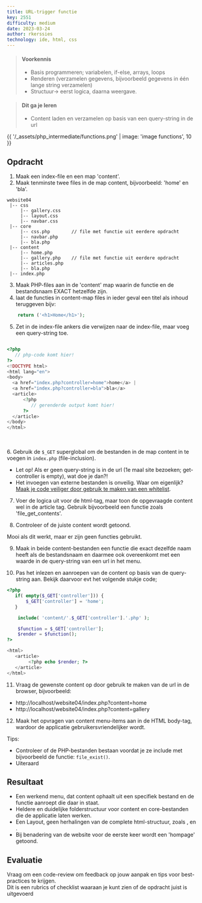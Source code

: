 ```yaml
---
title: URL-trigger functie
key: 2551
difficulty: medium
date: 2023-03-24
author: rkerssies
technology: ide, html, css
---
```



> #### Voorkennis
> * Basis programmeren; variabelen, if-else, arrays, loops
> * Renderen (verzamelen gegevens, bijvoorbeeld gegevens in één lange string verzamelen)
> * Structuur-> eerst logica, daarna weergave.

> #### Dit ga je leren
> * Content laden en verzamelen op basis van een query-string in de url

{{ '/_assets/php_intermediate/functions.png' | image: 'image functions', 10 }}

## Opdracht
1. Maak een index-file en een map 'content'.
2. Maak tenminste twee files in de map content, bijvoorbeeld: 'home' en 'bla'.

```shell
website04
 |-- css
     |-- gallery.css
     |-- layout.css
     |-- navbar.css
 |-- core
     |-- css.php        // file met functie uit eerdere opdracht
     |-- navbar.php
     |-- bla.php
 |-- content
     |-- home.php
     |-- gallery.php    // file met functie uit eerdere opdracht
     |-- articles.php
     |-- bla.php
 |-- index.php
```

3. Maak PHP-files aan in de 'content' map waarin de functie en de bestandsnaam EXACT hetzelfde zijn.
4. laat de functies in content-map files in ieder geval een titel als inhoud teruggeven bijv: <br>
```php
    return ('<h1>Home</h1>');
```

5. Zet in de index-file ankers die verwijzen naar de index-file, maar voeg een query-string toe.  

```php

<?php
   // php-code komt hier!
?>
<!DOCTYPE html>
<html lang="en">
<body>
  <a href="index.php?controller=home">home</a> | 
  <a href="index.php?controller=bla">bla</a>
  <article>
      <?php
         // gerenderde output komt hier!
      ?>
  </article>
</body>
</html>
```
<br><br>
6. Gebruik de `$_GET` superglobal om de bestanden in de map content in te voegen in `index.php` (file-inclusion).
   * Let op! Als er geen query-string is in de url (1e maal site bezoeken; get-controller is empty), wat doe je dan?!
   * Het invoegen van externe bestanden is onveilig. Waar om eigenlijk? [Maak je code veiliger door gebruik te maken van een whitelist](https://medium.com/purple-team/exploiting-local-file-inclusion-vulnerabilities-37a66702c17b).
7. Voer de logica uit voor de html-tag, maar toon de opgevraagde content wel in de article tag.
   Gebruik bijvoorbeeld een functie zoals 'file_get_contents'.

8. Controleer of de juiste content wordt getoond.

Mooi als dit werkt, maar er zijn geen functies gebruikt.

9. Maak in beide content-bestanden een functie die exact dezelfde naam heeft als de bestandsnaam en daarmee ook overeenkomt met een waarde in de query-string van een url in het menu.

10. Pas het inlezen en aanroepen van de content op basis van de query-string aan. Bekijk daarvoor evt het volgende stukje code;<br>

```php
<?php
   if( empty($_GET['controller'])) { 
       $_GET['controller'] = 'home';
   }

    include( 'content/'.$_GET['controller'].'.php' );

    $function = $_GET['controller']; 
    $render = $function();
?>

<html>
   <article>
        <?php echo $render; ?>
   </article>
</html>
```
11. Vraag de gewenste content op door gebruik te maken van de url in de browser, bijvoorbeeld:
   * http://localhost/website04/index.php?content=home
   * http://localhost/website04/index.php?content=gallery
12. Maak het opvragen van content menu-items aan in de HTML body-tag, wardoor de applicatie gebruikersvriendelijker wordt. 


Tips:
* Controleer of de PHP-bestanden bestaan voordat je ze include met bijvoorbeeld de functie: `file_exist()`.
* Uiteraard 

## Resultaat
* Een werkend menu, dat content ophaalt uit een specifiek bestand en de functie aanroept die daar in staat.
* Heldere en duidelijke folderstructuur voor content en core-bestanden die de applicatie laten werken.
* Een Layout, geen herhalingen van de complete html-structuur, zoals <html>, <head> en <article>.
* Bij benadering van de website voor de eerste keer wordt een 'hompage' getoond.

## Evaluatie
Vraag om een code-review om feedback op jouw aanpak en tips voor best-practices te krijgen.<br>
Dit is een rubrics of checklist waaraan je kunt zien of de opdracht juist is uitgevoerd
